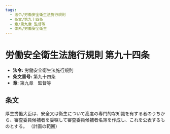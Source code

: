 ```yaml
---
tags:
  - 法令/労働安全衛生法施行規則
  - 条文/第九十四条
  - 章/第九章_監督等
  - 体系/労働安全衛生
---
```

# 労働安全衛生法施行規則 第九十四条

- **法令:** 労働安全衛生法施行規則
- **条文番号:** 第九十四条
- **章:** 第九章　監督等

## 条文
厚生労働大臣は、安全又は衛生について高度の専門的な知識を有する者のうちから、審査委員候補者を委嘱して審査委員候補者名簿を作成し、これを公表するものとする。
（計画の範囲）

